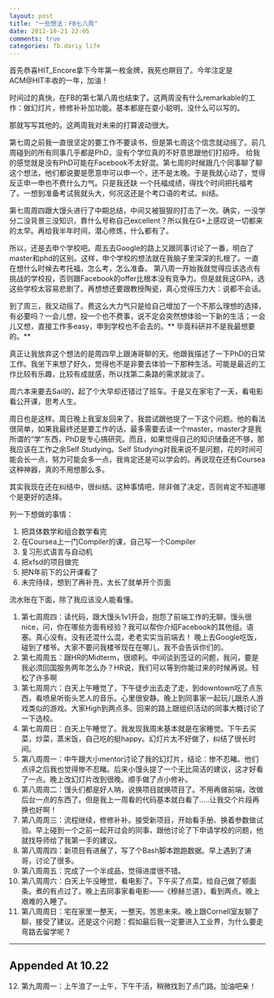 ```yaml
---
layout: post
title: "一些想法：FB七八周"
date: 2012-10-21 22:05
comments: true
categories: fb.dariy life
---
```


首先恭喜HIT_Encore拿下今年第一枚金牌，我死也瞑目了。今年注定是ACM@HIT丰收的一年，加油！

时间过的真快，在FB的第七第八周也结束了。这两周没有什么remarkable的工作：做幻灯片，修修补补加功能。基本都是在耍小聪明，没什么可以写的。

那就写写其他的。这两周我对未来的打算波动很大。

第七周之前我一直很坚定的要工作不要读书，但是第七周这个信念就动摇了。前几周碰到的所有同事几乎都是PhD，没有个学位真的不好意思跟他们打招呼。
给我的感觉就是没有PhD可能在Facebook不太好混。第七周的时候跟几个同事聊了聊这个想法，他们都说要是愿意申可以申一个，还不是太晚。于是我就心动了，觉得反正申一申也不费什么力气。只是我还缺
一个托福成绩，得找个时间把托福考了。一想到准备考试我就头大，何况这还是个考口语的考试。纠结。

第七周周四跟大馒头进行了中期总结，中间又被狠狠的打击了一次。确实，一没学分二没背景三没知识，靠什么号称自己excellent？所以我在G+上感叹说一切都来的太早。再给我半年时间，潜心修炼，什么都有了。

所以，还是去申个学校吧。周五去Google的路上又跟同事讨论了一番，明白了master和phd的区别。这样，申个学校的想法就在我脑子里深深的扎根了。一直在想什么时候去考托福，怎么考，怎么准备。
第八周一开始我就觉得应该选点有挑战的学校投，否则跟Facebook的offer比根本没有竞争力。但是就我这GPA，选这些学校太容易悲剧了。再想想还要跟教授陶瓷，真心觉得压力大：说都不会话。

到了周三，我又动摇了。费这么大力气只是给自己增加了一个不那么理想的选择，有必要吗？一会儿想，投一个也不费事，说不定会突然想体验一下新的生活；一会儿又想，直接工作多easy，申到学校也不会去的。** 毕竟科研并不是我最想要的。**

真正让我放弃这个想法的是周四早上跟涛哥聊的天。他跟我描述了一下PhD的日常工作。我坐下来想了好久，觉得也不是非要去体验一下那种生活。可能是最近的工作比较有乐趣，比较有成就感，所以找第二条路的需求就淡了。

周六本来要去Sail的，起了个大早却还错过了班车。于是又在家宅了一天，看电影看公开课，思考人生。

周日也是这样。周日晚上我室友回来了，我尝试跟他提了一下这个问题。他的看法很简单，如果我最终还是要工作的话，最多需要去读一个master。master才是我所谓的“学”东西，PhD是专心搞研究。而且，如果觉得自己的知识储备还不够，那我应该在工作之余Self Studying。Self Studying对我来说不是问题，花的时间可能会长一点，努力可能会多一点，我肯定还是可以学会的。再说现在还有Coursea这种神器，真的不用想那么多。

其实我现在还在纠结中，很纠结。这种事情吧，除非做了决定，否则肯定不知道哪个是更好的选择。

列一下想做的事情：

1. 把具体数学和组合数学看完
2. 在Coursea上一门Compiler的课，自己写一个Compiler
3. 复习形式语言与自动机
4. 把xfsd的项目做完
5. 把N年前下的公开课看了
6. 未完待续，想到了再补充，太长了就单开个页面

流水账在下面，除了我应该没人能看懂。

<!-- more -->

1. 第七周周四：读代码，跟大馒头1v1开会，抱怨了前端工作的无聊。馒头很nice，问，你在哪些方面有经验？我可以帮你介绍Facebook的其他组。语塞。真心没有。没有还混什么混，老老实实当前端去！
晚上去Google吃饭，碰到了楼爷。大家不要问我楼爷现在在哪儿，我不会告诉你们的。
2. 第七周周五：跟HR的Midterm，很顺利。中间谈到签证的问题，我问，要是我必须回国服务两年怎么办？HR说，我们可以等到你能过来的时候再说。轻松了许多啊
3. 第七周周六：白天上午睡觉了，下午徒步出去走了走，到downtown吃了点东西，看喷泉听街头艺人的音乐。心里很安静。晚上到同事家一起玩儿跟杀人游戏类似的游戏。大家High到两点多。回来的路上跟组织活动的同事大概讨论了一下选校。
3. 第七周周日：白天上午睡觉了。我发现我周末基本就是在家睡觉。下午去买菜，炒菜，蒸米饭，自己吃的挺happy。幻灯片太不好做了，纠结了很长时间。
5. 第八周周一：中午跟大小mentor讨论了我的幻灯片，结论：惨不忍睹。他们点评之后我也觉得惨不忍睹。后来小馒头提了一个无比简洁的建议，这才好看了一点。晚上改幻灯片改到很晚。顺手做了点小修补。
6. 第八周周二：馒头们都是好人呐，说换项目就换项目了。不用再做前端，改做后台一点的东西了。但是我上一周看的代码基本就白看了.....让我交个片段再换也好啊！
7. 第八周周三：流程继续，修修补补。接受新项目，开始看手册、换着参数做试验。早上碰到一个之前一起开过会的同事，跟他讨论了下申请学校的问题，他就找导师给了我第一手的建议。
8. 第八周周四：新项目有进展了，写了个Bash脚本跑跑数据。早上遇到了涛哥，讨论了很多。
9. 第八周周五：完成了一个半成品，觉得进度很不错。
10. 第八周周六：白天上午没睡觉，看电影了。下午买了点菜，给自己做了顿面条。煮的有点过了。晚上去同事家看电影——《穆赫兰道》，看到两点。晚上艰难的入睡了。
11. 第八周周日：宅在家里一整天，一整天。苦思未来。晚上跟Cornell室友聊了聊，接受了建议。还是这个问题：假如最后我一定要进入工业界，为什么要走弯路去留学呢？

------
Appended At 10.22
------

12. 第九周周一：上午浪了一上午，下午干活，稍微找到了点门路。加油吧亲！
